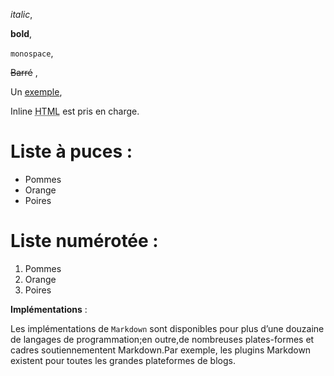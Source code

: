  _italic_, 

**bold**, 

`monospace`,

~~Barré~~ ,

Un [exemple](http://exemple.com),


Inline <abbr title="Hypertext Markup Language">HTML</abbr> est pris en charge.


# Liste à puces :

  * Pommes
  * Orange
  * Poires

# Liste numérotée :

  1. Pommes
  2. Orange
  3. Poires

**Implémentations** :

Les implémentations de `Markdown` sont disponibles pour plus d’une douzaine de langages de programmation;en outre,de nombreuses plates-formes et cadres soutiennementent Markdown.Par exemple, les plugins Markdown existent pour toutes les grandes plateformes de blogs.

